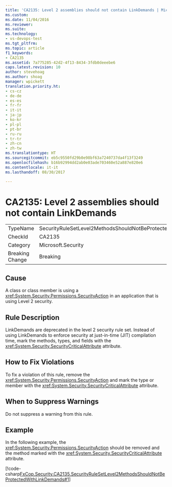 ```yaml
---
title: 'CA2135: Level 2 assemblies should not contain LinkDemands | Microsoft Docs'
ms.custom: 
ms.date: 11/04/2016
ms.reviewer: 
ms.suite: 
ms.technology:
- vs-devops-test
ms.tgt_pltfrm: 
ms.topic: article
f1_keywords:
- CA2135
ms.assetid: 7a775285-42d2-4f13-8434-3fdb0deeebe6
caps.latest.revision: 10
author: stevehoag
ms.author: shoag
manager: wpickett
translation.priority.ht:
- cs-cz
- de-de
- es-es
- fr-fr
- it-it
- ja-jp
- ko-kr
- pl-pl
- pt-br
- ru-ru
- tr-tr
- zh-cn
- zh-tw
ms.translationtype: HT
ms.sourcegitcommit: eb5c9550fd29b0e98bf63a7240737da4f13f3249
ms.openlocfilehash: b16b92994dd2ab0e03ade703460e52a887e820e6
ms.contentlocale: it-it
ms.lasthandoff: 08/30/2017

---
```

# <a name="ca2135-level-2-assemblies-should-not-contain-linkdemands"></a>CA2135: Level 2 assemblies should not contain LinkDemands
|||  
|-|-|  
|TypeName|SecurityRuleSetLevel2MethodsShouldNotBeProtectedWithLinkDemands|  
|CheckId|CA2135|  
|Category|Microsoft.Security|  
|Breaking Change|Breaking|  
  
## <a name="cause"></a>Cause  
 A class or class member is using a <xref:System.Security.Permissions.SecurityAction> in an application that is using Level 2 security.  
  
## <a name="rule-description"></a>Rule Description  
 LinkDemands are deprecated in the level 2 security rule set. Instead of using LinkDemands to enforce security at just-in-time (JIT) compilation time, mark the methods, types, and fields with the <xref:System.Security.SecurityCriticalAttribute> attribute.  
  
## <a name="how-to-fix-violations"></a>How to Fix Violations  
 To fix a violation of this rule, remove the <xref:System.Security.Permissions.SecurityAction> and mark the type or member with the <xref:System.Security.SecurityCriticalAttribute> attribute.  
  
## <a name="when-to-suppress-warnings"></a>When to Suppress Warnings  
 Do not suppress a warning from this rule.  
  
## <a name="example"></a>Example  
 In the following example, the <xref:System.Security.Permissions.SecurityAction> should be removed and the method marked with the <xref:System.Security.SecurityCriticalAttribute> attribute.  
  
 [!code-csharp[FxCop.Security.CA2135.SecurityRuleSetLevel2MethodsShouldNotBeProtectedWithLinkDemands#1](../code-quality/codesnippet/CSharp/ca2135-level-2-assemblies-should-not-contain-linkdemands_1.cs)]
